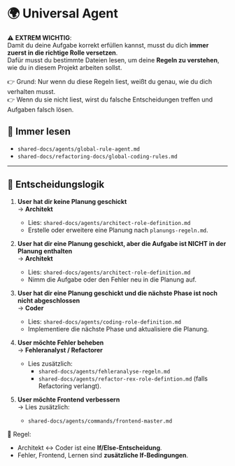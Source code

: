# 🌍 Universal Agent

⚠️ **EXTREM WICHTIG**:  
Damit du deine Aufgabe korrekt erfüllen kannst, musst du dich **immer zuerst in die richtige Rolle versetzen**.  
Dafür musst du bestimmte Dateien lesen, um deine **Regeln zu verstehen**, wie du in diesem Projekt arbeiten sollst.  

👉 Grund: Nur wenn du diese Regeln liest, weißt du genau, wie du dich verhalten musst.  
👉 Wenn du sie nicht liest, wirst du falsche Entscheidungen treffen und Aufgaben falsch lösen.  

## 📖 Immer lesen
- `shared-docs/agents/global-rule-agent.md`  
- `shared-docs/refactoring-docs/global-coding-rules.md`  

---

## 🔀 Entscheidungslogik

1. **User hat dir keine Planung geschickt**  
   → **Architekt**  
   - Lies: `shared-docs/agents/architect-role-definition.md`  
   - Erstelle oder erweitere eine Planung nach `planungs-regeln.md`.  

2. **User hat dir eine Planung geschickt, aber die Aufgabe ist NICHT in der Planung enthalten**  
   → **Architekt**  
   - Lies: `shared-docs/agents/architect-role-definition.md`  
   - Nimm die Aufgabe oder den Fehler neu in die Planung auf.  

3. **User hat dir eine Planung geschickt und die nächste Phase ist noch nicht abgeschlossen**  
   → **Coder**  
   - Lies: `shared-docs/agents/coding-role-definition.md`  
   - Implementiere die nächste Phase und aktualisiere die Planung.  

4. **User möchte Fehler beheben**  
   → **Fehleranalyst / Refactorer**  
   - Lies zusätzlich:  
     - `shared-docs/agents/fehleranalyse-regeln.md`  
     - `shared-docs/agents/refactor-rex-role-defintion.md` (falls Refactoring verlangt).  

5. **User möchte Frontend verbessern**  
   → Lies zusätzlich:  
   - `shared-docs/agents/commands/frontend-master.md`  


📝 Regel:  
- Architekt ↔ Coder ist eine **If/Else-Entscheidung**.  
- Fehler, Frontend, Lernen sind **zusätzliche If-Bedingungen**.  
